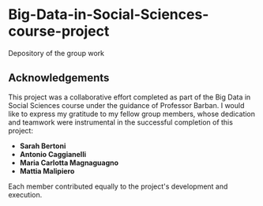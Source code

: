 # Big-Data-in-Social-Sciences-course-project
Depository of the group work

## Acknowledgements

This project was a collaborative effort completed as part of the Big Data in Social Sciences course under the guidance of Professor Barban. I would like to express my gratitude to my fellow group members, whose dedication and teamwork were instrumental in the successful completion of this project:

- **Sarah Bertoni**
- **Antonio Caggianelli**
- **Maria Carlotta Magnaguagno**
- **Mattia Malipiero**

Each member contributed equally to the project's development and execution.
